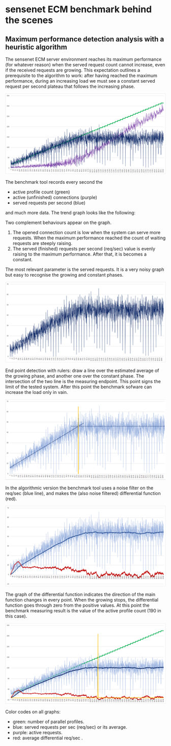 # sensenet ECM benchmark behind the scenes

## Maximum performance detection analysis with a heuristic algorithm

The sensenet ECM server environment reaches its maximum performance (for whatever reason) when the served request count cannot increase, even if the received requests are growing. 
This expectation outlines a prerequisite to the algorithm to work: after having reached the maximum performance, during an increasing load we must see a constant served request per second plateau that follows the increasing phase.


![alt text](images\1-evaluation.png "performance ladder")

The benchmark tool records every second the 
  - active profile count (green)
  - active (unfinished) connections (purple)
  - served requests per second (blue)

and much more data. The trend graph looks like the following:

Two complement behaviours appear on the graph.

  1. The opened connection count is low when the system can serve more requests. When the maximum performance reached the count of waiting requests are steeply raising.
  2. The served (finished) requests per second (req/sec) value is evenly raising to the maximum performance. After that, it is becomes a constant.

The most relevant parameter is the served requests. It is a very noisy graph but easy to recognise the growing and constant phases.

![alt text](images\2-req-sec.png "served requests closeup")

End point detection with rulers: draw a line over the estimated average of the growing phase, and another one over the constant phase. The intersection of the two line is the measuring endpoint. This point signs the limit of the tested system. After this point the benchmark sofware can increase the load only in vain.

![alt text](images\3-req-sec-lines.png "endpoint recognition")

In the algorithmic version the benchmark tool uses a noise filter on the req/sec (blue line), and makes the (also noise filtered) differential function (red). 

![alt text](images\4-avg-diff.png "noise filtering and differential function")

The graph of the differential function indicates the direction of the main function changes in every point. When the growing stops, the differential function goes through zero from the positive values. At this point the benchmark measuring result is the value of the active profile count (190 in this case).

![alt text](images\5-avg-diff-trigger.png "all of them put together")

Color codes on all graphs:
  - green: number of parallel profiles.
  - blue: served requests per sec (req/sec) or its average.
  - purple: active requests.
  - red: average differential req/sec .
